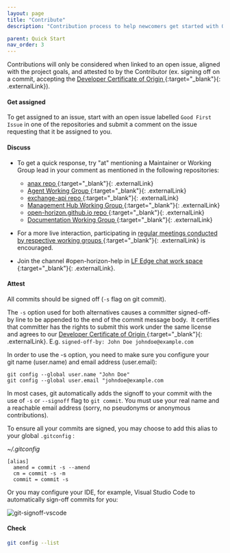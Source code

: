 ```yaml
---
layout: page
title: "Contribute"
description: "Contribution process to help newcomers get started with Open Horizon"

parent: Quick Start
nav_order: 3
---
```


Contributions will only be considered when linked to an open issue, aligned with the project goals, and attested to by the Contributor (ex. signing off on a commit, accepting the [Developer Certificate of Origin ](https://developercertificate.org/){:target="_blank"}{: .externalLink}).

#### Get assigned

To get assigned to an issue, start with an open issue labelled `Good First Issue` in one of the repositories and submit a comment on the issue requesting that it be assigned to you.

#### Discuss

- To get a quick response, try "at" mentioning a Maintainer or Working Group lead in your comment as mentioned in the following repositories:

  - [anax repo ](https://github.com/open-horizon/anax){:target="_blank"}{: .externalLink}  
  - [Agent Working Group ](https://wiki.lfedge.org/display/OH/Agent+Working+Group){:target="_blank"}{: .externalLink} 
  - [exchange-api repo ](https://github.com/open-horizon/exchange-api){:target="_blank"}{: .externalLink}  
  - [Management Hub Working Group ](https://wiki.lfedge.org/display/OH/Management+Hub+Working+Group){:target="_blank"}{: .externalLink} 
  - [open-horizon.github.io repo ](https://github.com/open-horizon/open-horizon.github.io){:target="_blank"}{: .externalLink} 
  - [Documentation Working Group ](https://wiki.lfedge.org/display/OH/Documentation+Working+Group){:target="_blank"}{: .externalLink} 
- For a more live interaction, participating in [regular meetings conducted by respective working groups ](https://wiki.lfedge.org/display/OH/Community+Membership){:target="_blank"}{: .externalLink} is encouraged.
- Join the channel #open-horizon-help in [LF Edge chat work space ](https://chat.lfx.linuxfoundation.org/#/room/#open-horizon-help){:target="_blank"}{: .externalLink}.

#### Attest

All commits should be signed off (`-s` flag on git commit).

The `-s` option used for both alternatives causes a committer signed-off-by line to be appended to the end of the commit message body.  It certifies that committer has the rights to submit this work under the same license and agrees to our [Developer Certificate of Origin ](https://developercertificate.org/){:target="_blank"}{: .externalLink}. E.g.
`signed-off-by: John Doe johndoe@example.com`

In order to use the -s option, you need to make sure you configure your git name (user.name) and email address (user.email):

```text
git config --global user.name "John Doe"
git config --global user.email "johndoe@example.com
```

In most cases, git automatically adds the signoff to your commit with the use of `-s` or `--signoff` flag to `git commit`. You must use your real name and a reachable email address (sorry, no pseudonyms or anonymous contributions).

To ensure all your commits are signed, you may choose to add this alias to your global `.gitconfig` :

*~/.gitconfig*

```text
[alias]
  amend = commit -s --amend
  cm = commit -s -m
  commit = commit -s
```

Or you may configure your IDE, for example, Visual Studio Code to automatically sign-off commits for you:

![git-signoff-vscode](../../img/git-signoff-vscode.png)

#### Check

```bash
git config --list
```
